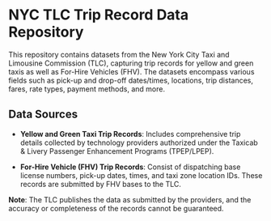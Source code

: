 # NYC TLC Trip Record Data Repository

This repository contains datasets from the New York City Taxi and Limousine Commission (TLC), capturing trip records for yellow and green taxis as well as For-Hire Vehicles (FHV). The datasets encompass various fields such as pick-up and drop-off dates/times, locations, trip distances, fares, rate types, payment methods, and more.

## Data Sources

- **Yellow and Green Taxi Trip Records**: Includes comprehensive trip details collected by technology providers authorized under the Taxicab & Livery Passenger Enhancement Programs (TPEP/LPEP).
  
- **For-Hire Vehicle (FHV) Trip Records**: Consist of dispatching base license numbers, pick-up dates, times, and taxi zone location IDs. These records are submitted by FHV bases to the TLC.

**Note**: The TLC publishes the data as submitted by the providers, and the accuracy or completeness of the records cannot be guaranteed.
